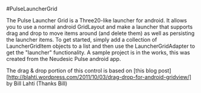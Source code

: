 #PulseLauncherGrid

The Pulse Launcher Grid is a Three20-like launcher for android.  It allows you to use a normal android GridLayout and make a launcher that supports drag
and drop to move items around (and delete them) as well as persisting the launcher items.  To get started, simply add a collection of LauncherGridItem objects
to a list and then use the LauncherGridAdapter to get the "launcher" functionality.  A sample project is in the works, this was created from the Neudesic Pulse android app.

The drag & drop portion of this control is based on [this blog post][http://blahti.wordpress.com/2011/10/03/drag-drop-for-android-gridview/] by Bill Lahti (Thanks Bill)